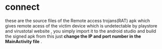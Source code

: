 # connect
these are the source files of the Remote access trojans(RAT) apk which gives remote acess of the victim device which is undetectable by playstore and virustotal website , you simply import it to the android studio and build the signed apk from this just **change the IP and port number in the MainActivity file** .
